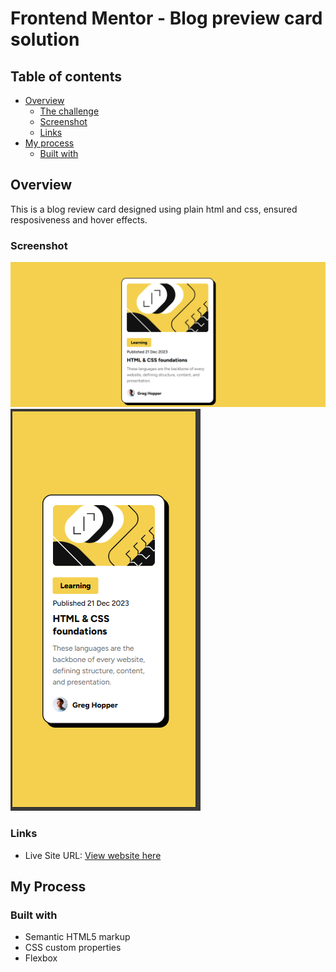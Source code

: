 # Frontend Mentor - Blog preview card solution

## Table of contents

- [Overview](#overview)
  - [The challenge](#the-challenge)
  - [Screenshot](#screenshot)
  - [Links](#links)
- [My process](#my-process)
  - [Built with](#built-with)

## Overview

This is a blog review card designed using plain html and css, ensured resposiveness and hover effects.

### Screenshot

![](./Screenshot1.png)
![](./Screenshot2.png)

### Links


- Live Site URL: [View website here]([https://your-live-site-url.com](https://maryam-hytham.github.io/Blog-preview-card/))

## My Process

### Built with

- Semantic HTML5 markup
- CSS custom properties
- Flexbox
